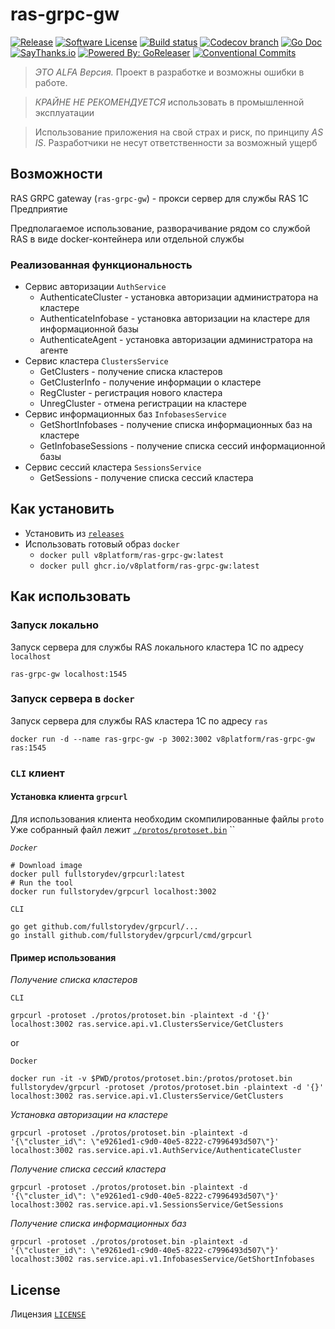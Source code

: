 # ras-grpc-gw

[![Release](https://img.shields.io/github/release/v8platform/ras-grpc-gw.svg?style=for-the-badge)](https://github.com/v8platform/ras-grpc-gw/releases/latest)
[![Software License](https://img.shields.io/badge/license-MIT-brightgreen.svg?style=for-the-badge)](/LICENSE.md)
[![Build status](https://img.shields.io/github/workflow/status/v8platform/ras-grpc-gw/goreleaser?style=for-the-badge)](https://github.com/v8platform/ras-grpc-gw/actions?workflow=goreleaser)
[![Codecov branch](https://img.shields.io/codecov/c/github/v8platform/ras-grpc-gw/master.svg?style=for-the-badge)](https://codecov.io/gh/v8platform/ras-grpc-gw)
[![Go Doc](https://img.shields.io/badge/godoc-reference-blue.svg?style=for-the-badge)](http://godoc.org/github.com/v8platform/ras-grpc-gw)
[![SayThanks.io](https://img.shields.io/badge/SayThanks.io-%E2%98%BC-1EAEDB.svg?style=for-the-badge)](https://saythanks.io/to/khorevaa)
[![Powered By: GoReleaser](https://img.shields.io/badge/powered%20by-goreleaser-green.svg?style=for-the-badge)](https://github.com/goreleaser)
[![Conventional Commits](https://img.shields.io/badge/Conventional%20Commits-1.0.0-yellow.svg?style=for-the-badge)](https://conventionalcommits.org)

> _*ЭТО ALFA Версия.*_ Проект в разработке и возможны ошибки в работе.

> _*КРАЙНЕ НЕ РЕКОМЕНДУЕТСЯ*_ использовать в промышленной эксплуатации

> Использование приложения на свой страх и риск, по принципу _*AS IS*_. Разработчики не несут ответственности за возможный ущерб

## Возможности

RAS GRPC gateway (`ras-grpc-gw`) - прокси сервер для службы RAS 1С Предприятие

Предполагаемое использование, разворачивание рядом со службой RAS в виде docker-контейнера или отдельной службы  

### Реализованная функциональность

* Сервис авторизации `AuthService` 
  * AuthenticateCluster - установка авторизации администратора на кластере
  * AuthenticateInfobase - установка авторизации на кластере для информационной базы
  * AuthenticateAgent - установка авторизации администратора на агенте
* Сервис кластера `ClustersService`
  * GetClusters - получение списка кластеров
  * GetClusterInfo - получение информации о кластере
  * RegCluster - регистрация нового кластера
  * UnregCluster - отмена регистрации на кластере
* Сервис информационных баз `InfobasesService`
  * GetShortInfobases - получение списка информационных баз на кластере
  * GetInfobaseSessions - получение списка сессий информационной базы 
* Сервис сессий кластера `SessionsService`
  * GetSessions - получение списка сессий кластера

## Как установить

* Установить из [`releases`](https://github.com/v8platform/ras-grpc-gw/releases/)
* Использовать готовый образ `docker`
  * `docker pull v8platform/ras-grpc-gw:latest`
  * `docker pull ghcr.io/v8platform/ras-grpc-gw:latest`

## Как использовать

### Запуск локально 

Запуск сервера для службы RAS локального кластера 1С по адресу `localhost`

```shell
ras-grpc-gw localhost:1545
```

### Запуск сервера в `docker` 


Запуск сервера для службы RAS кластера 1С по адресу `ras`


```shell
docker run -d --name ras-grpc-gw -p 3002:3002 v8platform/ras-grpc-gw ras:1545
```


### `CLI` клиент

#### Установка клиента `grpcurl`

Для использования клиента необходим скомпилированные файлы `proto` 
Уже собранный файл лежит [`./protos/protoset.bin`](./protos/protoset.bin)
``

*`Docker`*
```shell
# Download image
docker pull fullstorydev/grpcurl:latest
# Run the tool
docker run fullstorydev/grpcurl localhost:3002
```
`CLI`
```shell
go get github.com/fullstorydev/grpcurl/...
go install github.com/fullstorydev/grpcurl/cmd/grpcurl
```

#### Пример использования

*Получение списка кластеров*

`CLI`
```shell
grpcurl -protoset ./protos/protoset.bin -plaintext -d '{}' localhost:3002 ras.service.api.v1.ClustersService/GetClusters
```
or

`Docker`
```shell
docker run -it -v $PWD/protos/protoset.bin:/protos/protoset.bin fullstorydev/grpcurl -protoset /protos/protoset.bin -plaintext -d '{}' localhost:3002 ras.service.api.v1.ClustersService/GetClusters
```

*Установка авторизации на кластере*
```shell
grpcurl -protoset ./protos/protoset.bin -plaintext -d '{\"cluster_id\": \"e9261ed1-c9d0-40e5-8222-c7996493d507\"}' localhost:3002 ras.service.api.v1.AuthService/AuthenticateCluster
```

*Получение списка сессий кластера*
```shell
grpcurl -protoset ./protos/protoset.bin -plaintext -d '{\"cluster_id\": \"e9261ed1-c9d0-40e5-8222-c7996493d507\"}' localhost:3002 ras.service.api.v1.SessionsService/GetSessions
```

*Получение списка информационных баз*
```shell
grpcurl -protoset ./protos/protoset.bin -plaintext -d '{\"cluster_id\": \"e9261ed1-c9d0-40e5-8222-c7996493d507\"}' localhost:3002 ras.service.api.v1.InfobasesService/GetShortInfobases
```

## License

Лицензия [`LICENSE`](LICENSE)